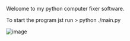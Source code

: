 Welcome to my python computer fixer software.

To start the program jst run > python ./main.py

![image](https://github.com/user-attachments/assets/013808e5-43a8-459b-8dd7-1f949faf4e0f)
